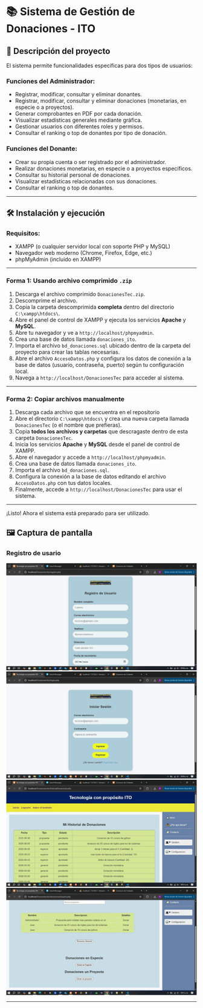 # 📚 Sistema de Gestión de Donaciones - ITO

## 📝 Descripción del proyecto

El sistema permite funcionalidades específicas para dos tipos de usuarios:

### Funciones del Administrador:
- Registrar, modificar, consultar y eliminar donantes.
- Registrar, modificar, consultar y eliminar donaciones (monetarias, en especie o a proyectos).
- Generar comprobantes en PDF por cada donación.
- Visualizar estadísticas generales mediante gráfica.
- Gestionar usuarios con diferentes roles y permisos.
- Consultar el ranking o top de donantes por tipo de donación.

### Funciones del Donante:
- Crear su propia cuenta o ser registrado por el administrador.
- Realizar donaciones monetarias, en especie o a proyectos específicos.
- Consultar su historial personal de donaciones.
- Visualizar estadísticas relacionadas con sus donaciones.
- Consultar el ranking o top de donantes.

---

## 🛠️ Instalación y ejecución

### Requisitos:
- XAMPP (o cualquier servidor local con soporte PHP y MySQL)
- Navegador web moderno (Chrome, Firefox, Edge, etc.)
- phpMyAdmin (incluido en XAMPP)

---

### Forma 1: Usando archivo comprimido `.zip`

1. Descarga el archivo comprimido `DonacionesTec.zip`.
2. Descomprime el archivo.
3. Copia la carpeta descomprimida **completa** dentro del directorio `C:\xampp\htdocs\`.
4. Abre el panel de control de XAMPP y ejecuta los servicios **Apache** y **MySQL**.
5. Abre tu navegador y ve a `http://localhost/phpmyadmin`.
6. Crea una base de datos llamada `donaciones_ito`.
7. Importa el archivo `bd_donaciones.sql` ubicado dentro de la carpeta del proyecto para crear las tablas necesarias.
8. Abre el archivo `AccesoDatos.php` y configura los datos de conexión a la base de datos (usuario, contraseña, puerto) según tu configuración local.
9. Navega a `http://localhost/DonacionesTec` para acceder al sistema.

---

### Forma 2: Copiar archivos manualmente

1. Descarga cada archivo que se encuentra en el repositorio
2. Abre el directorio `C:\xampp\htdocs\` y crea una nueva carpeta llamada `DonacionesTec` (o el nombre que prefieras).
3. Copia **todos los archivos y carpetas** que descragaste dentro de esta carpeta `DonacionesTec`.
4. Inicia los servicios **Apache** y **MySQL** desde el panel de control de XAMPP.
5. Abre el navegador y accede a `http://localhost/phpmyadmin`.
6. Crea una base de datos llamada `donaciones_ito`.
7. Importa el archivo `bd_donaciones.sql`.
8. Configura la conexión a la base de datos editando el archivo `AccesoDatos.php` con tus datos locales.
9. Finalmente, accede a `http://localhost/DonacionesTec` para usar el sistema.

---

¡Listo! Ahora el sistema está preparado para ser utilizado.


## 🖼️ Captura de pantalla

### Registro de usario

![Captura de inicio](funcionamiento1.jpg)
![Captura de inicio](funcionamiento2.jpg)
![Captura de inicio](funcionamiento3.jpg)
![Captura de inicio](funcionamiento4.jpg)

---



